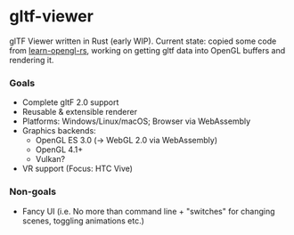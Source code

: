 # gltf-viewer
glTF Viewer written in Rust (early WIP).
Current state: copied some code from [learn-opengl-rs](https://github.com/bwasty/learn-opengl-rs/), working on getting gltf data into OpenGL buffers and rendering it.

### Goals
* Complete gltF 2.0 support
* Reusable & extensible renderer
* Platforms: Windows/Linux/macOS; Browser via WebAssembly
* Graphics backends:
  - OpenGL ES 3.0 (-> WebGL 2.0 via WebAssembly)
  - OpenGL 4.1+
  - Vulkan?
* VR support (Focus: HTC Vive)

### Non-goals
* Fancy UI (i.e. No more than command line + "switches" for changing scenes, toggling animations etc.)
